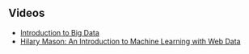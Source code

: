 Videos
-----
* [Introduction to Big Data](https://www.safaribooksonline.com/library/view/introduction-to-big/9781771373678/)
* [Hilary Mason: An Introduction to Machine Learning with Web Data](https://www.safaribooksonline.com/library/view/hilary-mason-an/9781449309510/)